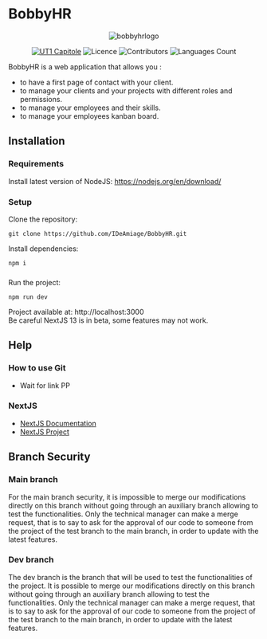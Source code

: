 # BobbyHR
<p align="center">
  <img alt="bobbyhrlogo" src="https://user-images.githubusercontent.com/78478805/229528159-ee8aea43-5620-48cb-986f-26ef55ac11f1.png">
</p>

<p align="center">
  <a href='https://www.ut-capitole.fr/'><img alt='UT1 Capitole' src='https://img.shields.io/badge/-UT1%20Capitole-red'/></a>
  <img alt="Licence" src="https://img.shields.io/github/license/IDeAmiage/BobbyHR"/>
  <img alt="Contributors" src="https://img.shields.io/github/contributors/IDeAmiage/BobbyHR"/>
  <img alt="Languages Count" src="https://img.shields.io/github/languages/count/IDeAmiage/BobbyHR"/>
</p>

BobbyHR is a web application that allows you :
- to have a first page of contact with your client.
- to manage your clients and your projects with different roles and permissions.
- to manage your employees and their skills.
- to manage your employees kanban board.

## Installation

### Requirements 
Install latest version of NodeJS:
https://nodejs.org/en/download/

### Setup
Clone the repository:
```shell
git clone https://github.com/IDeAmiage/BobbyHR.git
```

Install dependencies:
```shell
npm i 
```
###
Run the project:
```shell
npm run dev
```
Project available at: http://localhost:3000 </br>
Be careful NextJS 13 is in beta, some features may not work.

## Help

### How to use Git
- Wait for link PP

### NextJS
- [NextJS Documentation](https://nextjs.org/docs)
- [NextJS Project](https://github.com/shadcn/taxonomy)

## Branch Security
### Main branch
For the main branch security, it is impossible to merge our modifications directly on this branch without going through an auxiliary branch allowing to test the functionalities. Only the technical manager can make a merge request, that is to say to ask for the approval of our code to someone from the project of the test branch to the main branch, in order to update with the latest features.

### Dev branch
The dev branch is the branch that will be used to test the functionalities of the project. It is possible to merge our modifications directly on this branch without going through an auxiliary branch allowing to test the functionalities. Only the technical manager can make a merge request, that is to say to ask for the approval of our code to someone from the project of the test branch to the main branch, in order to update with the latest features.

